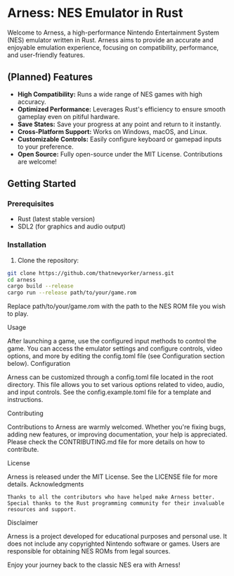 # Arness: NES Emulator in Rust

Welcome to Arness, a high-performance Nintendo Entertainment System (NES) emulator written in Rust. Arness aims to provide an accurate and enjoyable emulation experience, focusing on compatibility, performance, and user-friendly features.

## (Planned) Features

- **High Compatibility:** Runs a wide range of NES games with high accuracy.
- **Optimized Performance:** Leverages Rust's efficiency to ensure smooth gameplay even on pitiful hardware.
- **Save States:** Save your progress at any point and return to it instantly.
- **Cross-Platform Support:** Works on Windows, macOS, and Linux.
- **Customizable Controls:** Easily configure keyboard or gamepad inputs to your preference.
- **Open Source:** Fully open-source under the MIT License. Contributions are welcome!

## Getting Started

### Prerequisites

- Rust (latest stable version)
- SDL2 (for graphics and audio output)

### Installation

1. Clone the repository:

```bash
git clone https://github.com/thatnewyorker/arness.git
cd arness
cargo build --release
cargo run --release path/to/your/game.rom
```

Replace path/to/your/game.rom with the path to the NES ROM file you wish to play.

Usage

After launching a game, use the configured input methods to control the game. You can access the emulator settings and configure controls, video options, and more by editing the config.toml file (see Configuration section below).
Configuration

Arness can be customized through a config.toml file located in the root directory. This file allows you to set various options related to video, audio, and input controls. See the config.example.toml file for a template and instructions.

Contributing

Contributions to Arness are warmly welcomed. Whether you're fixing bugs, adding new features, or improving documentation, your help is appreciated. Please check the CONTRIBUTING.md file for more details on how to contribute.

License

Arness is released under the MIT License. See the LICENSE file for more details.
Acknowledgments

    Thanks to all the contributors who have helped make Arness better.
    Special thanks to the Rust programming community for their invaluable resources and support.

Disclaimer

Arness is a project developed for educational purposes and personal use. It does not include any copyrighted Nintendo software or games. Users are responsible for obtaining NES ROMs from legal sources.

Enjoy your journey back to the classic NES era with Arness!
